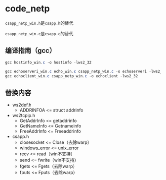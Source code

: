 # code_netp

`csapp_netp_win.h`是`csapp.h`的替代

`csapp_netp_win.c`是`csapp.c`的替代



## 编译指南（gcc）

```powershell
gcc hostinfo_win.c -o hostinfo -lws2_32

gcc echoserveri_win.c echo_win.c csapp_netp_win.c -o echoserveri -lws2_32
gcc echoclient_win.c csapp_netp_win.c -o echoclient -lws2_32
```



## 替换内容

 * ws2def.h
    * ADDRINFOA <= struct addrinfo
 * ws2tcpip.h
    * GetAddrInfo <= getaddrinfo
    * GetNameInfo <= Getnameinfo
    * FreeAddrInfo <= Freeaddrinfo
 * csapp.h
    * closesocket <= Close（去除warp）
    * windows_error <= unix_error
    * recv <= read（win不支持）
    * send <= fwrite（win不支持）
    * fgets <= Fgets（去除warp）
    * fputs <= Fputs（去除warp）

